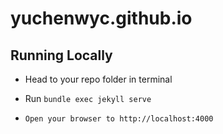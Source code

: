 # yuchenwyc.github.io

## Running Locally

* Head to your repo folder in terminal

* Run ``bundle exec jekyll serve``

* ``Open your browser to http://localhost:4000``
